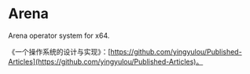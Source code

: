 # Arena
Arena operator system for x64.

《一个操作系统的设计与实现》：[https://github.com/yingyulou/Published-Articles](https://github.com/yingyulou/Published-Articles)。
